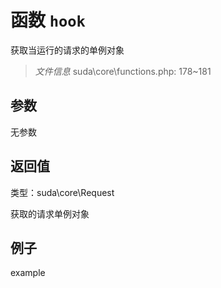 # 函数 `hook`

获取当运行的请求的单例对象

> *文件信息* suda\core\functions.php: 178~181



## 参数


无参数


## 返回值

类型：suda\core\Request

 获取的请求单例对象



## 例子

example
